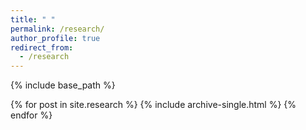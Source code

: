 ```yaml
---
title: " "
permalink: /research/
author_profile: true
redirect_from:
  - /research
---
```


{% include base_path %}

{% for post in site.research %}
  {% include archive-single.html %}
{% endfor %}


<!-- # Past research -->
<!--
{% include base_path %}

{% for post in site.pastresearch reversed %}
  {% include archive-single.html %}
{% endfor %} -->
